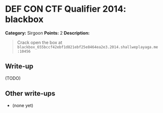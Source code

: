 # DEF CON CTF Qualifier 2014: blackbox

**Category:** Sirgoon
**Points:** 2
**Description:**

> Crack open the box at `blackbox_655bccf42ebf1d821ebf25e8464ea2e3.2014.shallweplayaga.me:10456`

## Write-up

(TODO)

## Other write-ups

* (none yet)
